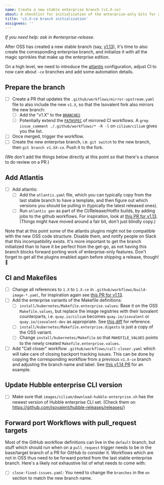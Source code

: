 ```yaml
---
name: Create a new stable enterprise branch (v1.X-ce)
about: A checklist for initialization of the enterprise-only bits for a new stable branch
title: 'v1.X-ce branch initialization'
assignees: ''
---
```


_If you need help: ask in #enterprise-release._

After OSS has created a new stable branch (say, [v1.13]), it's time to also
create the corresponding enterprise branch, and initialize it with all the magic
sprinkles that make up the enterprise edition.

On a high level, we need to introduce the [atlantis] configuration, adjust CI
to now care about `-ce` branches and add some automation details. 

## Prepare the branch

- [ ] Create a PR that updates the `.github/workflows/mirror-upstream.yaml`
      file to also include the new `v1.X`, so that the Isovalent fork also
      mirrors the new branch:
  - [ ] Add the "v1.X" to the [`BRANCHES`]
  - [ ] Potentially extend the [`PATHSPEC`] of mirrored CI workflows. A
        `grep issue_comment ./.github/workflows/* -R -l` on
        `cilium/cilium` gives you the list.
- [ ] Once merged, trigger the workflow.
- [ ] Create the new enterprise branch, i.e. `git switch` to the new branch,
      then `git branch v1.XX-ce`. Push it to the fork.

(We don't add the things below directly at this point so that there's a chance
to do review on a PR.)

## Add Atlantis

- [ ] Add atlantis:
  - [ ] Add the `atlantis.yaml` file, which you can typically copy from the
        last stable branch to have a template, and then figure out which
        versions you should be pulling in (typically the latest released ones).
  - [ ] Run `atlantis gen` as part of the CI/Release/Hotfix builds, by adding
        jobs to the github workflows. For inspiration, look at [this PR for
        v1.13]. (Things might have moved around a fair bit, don't just blindly
        copy.)

Note that at this point some of the atlantis plugins might not be compatible
with the new OSS code structure. Disable them, and notify people on Slack that
this incompatibility exists. It's more important to get the branch initialized
than to have it be perfect from the get-go, as not having this branch blocks
forward porting work of enterprise-only features. Don't forget to get all the
plugins enabled again before shipping a release, though! :ship:

## CI and Makefiles

- [ ] Change all references to `1.X` to `1.X-ce` in
      `.github/workflows/build-image-*.yaml`, for inspiration again see [this PR
      for v1.13].
- [ ] Add the enterprise variants of the Makefile definitions:
  - [ ] `install/kubernetes/Makefile.enterprise.values`: Base it on the OSS
        `Makefile.values`, but replace the image registries with their Isovalent
        counterparts, i.e. `quay.io/cilium` becomes `quay.io/isovalent` or
        `quay.io/isovalent-dev` as appropriate. See [this diff] for reference.
  - [ ] `install/kubernetes/Makefile.enterprise.digests` is just a copy of the
        OSS variant.
  - [ ] Change `install/kubernetes/Makefile` so that `MAKEFILE_VALUES` points to
        the newly created `Makefile.enterprise.values`.
- [ ] Add "Call closer" workflow `.github/workflows/call-closer.yaml` which
      will take care of closing backport tracking issues. This can be done by
      copying the corresponding workflow from a previous `v1.X-ce` branch and
      adjusting the branch name and label. See [this v1.14 PR] for an example.

## Update Hubble enterprise CLI version
- [ ] Make sure that `images/cilium/download-hubble-enterprise.sh` has the
      newest version of Hubble enterprise CLI set. (Check them on
      https://github.com/isovalent/hubble-releases/releases/)

## Forward port Workflows with pull_request targets

Most of the GitHub workflow definitions can live in the `default` branch, but
stuff which should run when on a `pull_request` trigger needs to be in the
base/target branch of a PR for GitHub to consider it. Workflows which are not in
OSS thus need to be forward ported from the last stable enterprise branch.
Here's a likely not exhaustive list of what needs to come with:

- [ ] `close-fixed-issues.yaml`: You need to change the `branches` in the `on`
      section to match the new branch name.


[v1.13]: https://github.com/cilium/cilium/tree/v1.13
[atlantis]: https://github.com/isovalent/atlantis/
[this diff]: https://github.com/isovalent/cilium/pull/746#issuecomment-1437703837
[this PR for v1.13]: https://github.com/isovalent/cilium/pull/574
[`BRANCHES`]: https://github.com/isovalent/cilium/blob/db3697989ca5224b246e358867107cc28c3d25ba/.github/workflows/mirror-upstream.yaml#L28
[`PATHSPEC`]: https://github.com/isovalent/cilium/blob/db3697989ca5224b246e358867107cc28c3d25ba/.github/workflows/mirror-upstream.yaml#L65
[this v1.14 PR]: https://github.com/isovalent/cilium/pull/1629
